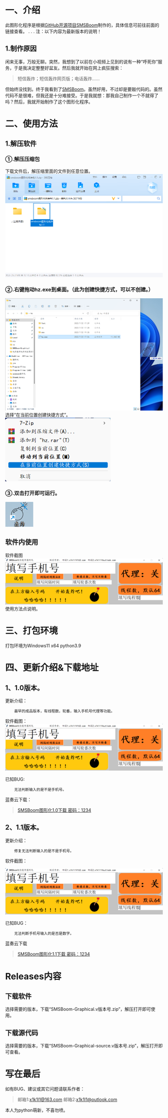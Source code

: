 # 一、介绍
此图形化程序是根据[GitHub开源项目SMSBoom](https://github.com/OpenEthan/SMSBoom)制作的，具体信息可前往前面的链接查看。
.
.
.
注：以下内容为最新版本的说明！

## 1.制作原因  
闲来无事，万般无聊。突然，我想到了以前在小视频上见到的说有一种“呼死你”服务，于是我决定整整好盆友。然后我就开始在网上疯狂搜索：

> 短信轰炸；短信轰炸网页版；电话轰炸......

但始终没找到。终于我看到了[SMSBoom](https://github.com/OpenEthan/SMSBoom)。虽然好用，不过却是要敲代码的。虽然代码不是很难，但我还是十分难接受。于是我就想：那我自己制作一个不就得了吗？然后，我就开始制作了这个图形化程序。
# 二、使用方法
## 1.解压软件
### ①.解压压缩包
下载文件后，解压缩里面的文件到任意位置。
![图片介绍](https://github.com/gxlydlyf/SMSBoom-Graphical/blob/main/Photo/Trfetp.png)
### ②.右键拖动hz.exe到桌面。（此为创建快捷方式，可以不创建。）
![图片介绍](https://github.com/gxlydlyf/SMSBoom-Graphical/blob/main/Photo/cas.png)
 选择“在当前位置创建快捷方式”。
![图片介绍](https://github.com/gxlydlyf/SMSBoom-Graphical/blob/main/Photo/castwo.png)
 ### ③.双击打开即可运行。
![图片介绍](https://github.com/gxlydlyf/SMSBoom-Graphical/blob/main/Photo/run.png)
## 软件内使用
软件截图
![软件截图](https://github.com/gxlydlyf/SMSBoom-Graphical/blob/main/Photo/app.png)
使用方法点说明。

# 三、打包环境
打包环境为Windows11 x64 python3.9

# 四、更新介绍&下载地址
## 1、1.0版本。
更新介绍：

        最早的成品版本，有线程数，轮番，输入手机号代理等功能。

   软件截图：
![在这里插入图片描述](https://github.com/gxlydlyf/SMSBoom-Graphical/blob/main/Photo/app.png)

已知BUG:

		无法判断输入的是不是手机号。 
蓝奏云下载：

> [SMSBoom图形化1.0下载 密码：1234](https://wwn.lanzoub.com/i0hUt08btypi)

## 2、1.1版本。
更新介绍：

        修复无法判断输入的是不是手机号。

软件截图：

![在这里插入图片描述](https://github.com/gxlydlyf/SMSBoom-Graphical/blob/main/Photo/app.png)


 已知BUG：

        无法判断手机号输入的是否是数字。
蓝奏云下载
> [SMSBoom图形化1.1下载 密码：1234](https://wwn.lanzoub.com/iTebn08btu6f)
# Releases内容
## 下载软件
选择需要的版本，下载“SMSBoom-Graphical.v版本号.zip”，解压打开即可使用。
## 下载源代码
选择需要的版本，下载“SMSBoom-Graphical-source.v版本号.zip”，解压打开即可查看。
# 写在最后
如有BUG、建议或其它问题请联系作者：
>邮箱1:x1k1l1@163.com  邮箱2:x1k1l1@outlook.com 

本人为python萌新，不喜勿喷。

